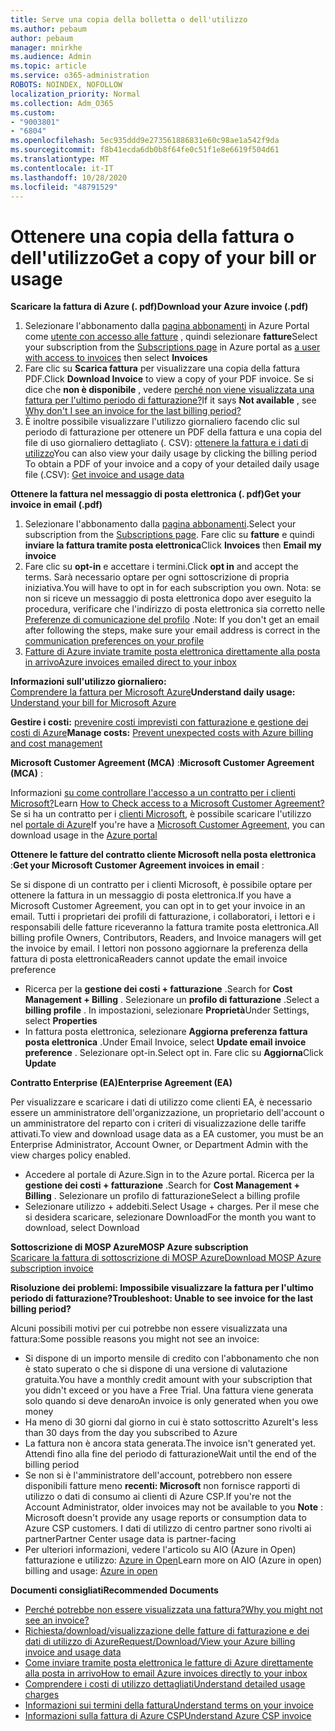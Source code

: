 ```yaml
---
title: Serve una copia della bolletta o dell'utilizzo
ms.author: pebaum
author: pebaum
manager: mnirkhe
ms.audience: Admin
ms.topic: article
ms.service: o365-administration
ROBOTS: NOINDEX, NOFOLLOW
localization_priority: Normal
ms.collection: Adm_O365
ms.custom:
- "9003801"
- "6804"
ms.openlocfilehash: 5ec935ddd9e273561886831e60c98ae1a542f9da
ms.sourcegitcommit: f8b41ecda6db0b8f64fe0c51f1e8e6619f504d61
ms.translationtype: MT
ms.contentlocale: it-IT
ms.lasthandoff: 10/28/2020
ms.locfileid: "48791529"
---
```

# <a name="get-a-copy-of-your-bill-or-usage"></a><span data-ttu-id="fd021-102">Ottenere una copia della fattura o dell'utilizzo</span><span class="sxs-lookup"><span data-stu-id="fd021-102">Get a copy of your bill or usage</span></span>

<span data-ttu-id="fd021-103">**Scaricare la fattura di Azure (. pdf)**</span><span class="sxs-lookup"><span data-stu-id="fd021-103">**Download your Azure invoice (.pdf)**</span></span>

1. <span data-ttu-id="fd021-104">Selezionare l'abbonamento dalla [pagina abbonamenti](https://portal.azure.com/#blade/Microsoft_Azure_Billing/SubscriptionsBlade) in Azure Portal come [utente con accesso alle fatture](https://docs.microsoft.com/azure/cost-management-billing/manage/manage-billing-access?WT.mc_id=Portal-Microsoft_Azure_Support) , quindi selezionare **fatture**</span><span class="sxs-lookup"><span data-stu-id="fd021-104">Select your subscription from the [Subscriptions page](https://portal.azure.com/#blade/Microsoft_Azure_Billing/SubscriptionsBlade) in Azure portal as [a user with access to invoices](https://docs.microsoft.com/azure/cost-management-billing/manage/manage-billing-access?WT.mc_id=Portal-Microsoft_Azure_Support) then select **Invoices**</span></span>
2. <span data-ttu-id="fd021-105">Fare clic su **Scarica fattura** per visualizzare una copia della fattura PDF.</span><span class="sxs-lookup"><span data-stu-id="fd021-105">Click **Download Invoice** to view a copy of your PDF invoice.</span></span> <span data-ttu-id="fd021-106">Se si dice che **non è disponibile** , vedere [perché non viene visualizzata una fattura per l'ultimo periodo di fatturazione?](https://docs.microsoft.com/azure/cost-management-billing/manage/download-azure-invoice-daily-usage-date?WT.mc_id=Portal-Microsoft_Azure_Support#noinvoice)</span><span class="sxs-lookup"><span data-stu-id="fd021-106">If it says **Not available** , see [Why don't I see an invoice for the last billing period?](https://docs.microsoft.com/azure/cost-management-billing/manage/download-azure-invoice-daily-usage-date?WT.mc_id=Portal-Microsoft_Azure_Support#noinvoice)</span></span>
3. <span data-ttu-id="fd021-107">È inoltre possibile visualizzare l'utilizzo giornaliero facendo clic sul periodo di fatturazione per ottenere un PDF della fattura e una copia del file di uso giornaliero dettagliato (. CSV): [ottenere la fattura e i dati di utilizzo](https://docs.microsoft.com/azure/cost-management-billing/manage/download-azure-invoice-daily-usage-date?WT.mc_id=Portal-Microsoft_Azure_Support)</span><span class="sxs-lookup"><span data-stu-id="fd021-107">You can also view your daily usage by clicking the billing period To obtain a PDF of your invoice and a copy of your detailed daily usage file (.CSV): [Get invoice and usage data](https://docs.microsoft.com/azure/cost-management-billing/manage/download-azure-invoice-daily-usage-date?WT.mc_id=Portal-Microsoft_Azure_Support)</span></span>

<span data-ttu-id="fd021-108">**Ottenere la fattura nel messaggio di posta elettronica (. pdf)**</span><span class="sxs-lookup"><span data-stu-id="fd021-108">**Get your invoice in email (.pdf)**</span></span>

1. <span data-ttu-id="fd021-109">Selezionare l'abbonamento dalla [pagina abbonamenti](https://ms.portal.azure.com/#blade/Microsoft_Azure_Billing/SubscriptionsBlade).</span><span class="sxs-lookup"><span data-stu-id="fd021-109">Select your subscription from the [Subscriptions page](https://ms.portal.azure.com/#blade/Microsoft_Azure_Billing/SubscriptionsBlade).</span></span> <span data-ttu-id="fd021-110">Fare clic su **fatture** e quindi **inviare la fattura tramite posta elettronica**</span><span class="sxs-lookup"><span data-stu-id="fd021-110">Click **Invoices** then **Email my invoice**</span></span>
2. <span data-ttu-id="fd021-111">Fare clic su **opt-in** e accettare i termini.</span><span class="sxs-lookup"><span data-stu-id="fd021-111">Click **opt in** and accept the terms.</span></span> <span data-ttu-id="fd021-112">Sarà necessario optare per ogni sottoscrizione di propria iniziativa.</span><span class="sxs-lookup"><span data-stu-id="fd021-112">You will have to opt in for each subscription you own.</span></span> <span data-ttu-id="fd021-113">Nota: se non si riceve un messaggio di posta elettronica dopo aver eseguito la procedura, verificare che l'indirizzo di posta elettronica sia corretto nelle [Preferenze di comunicazione del profilo](https://account.windowsazure.com/profile) .</span><span class="sxs-lookup"><span data-stu-id="fd021-113">Note: If you don't get an email after following the steps, make sure your email address is correct in the [communication preferences on your profile](https://account.windowsazure.com/profile)</span></span>
3. [<span data-ttu-id="fd021-114">Fatture di Azure inviate tramite posta elettronica direttamente alla posta in arrivo</span><span class="sxs-lookup"><span data-stu-id="fd021-114">Azure invoices emailed direct to your inbox</span></span>](https://azure.microsoft.com/blog/azure-email-invoices/)

<span data-ttu-id="fd021-115">**Informazioni sull'utilizzo giornaliero:**  
 [Comprendere la fattura per Microsoft Azure](https://docs.microsoft.com/azure/cost-management-billing/understand/review-individual-bill?WT.mc_id=Portal-Microsoft_Azure_Support)</span><span class="sxs-lookup"><span data-stu-id="fd021-115">**Understand daily usage:** 
[Understand your bill for Microsoft Azure](https://docs.microsoft.com/azure/cost-management-billing/understand/review-individual-bill?WT.mc_id=Portal-Microsoft_Azure_Support)</span></span>  

<span data-ttu-id="fd021-116">**Gestire i costi:** [prevenire costi imprevisti con fatturazione e gestione dei costi di Azure](https://docs.microsoft.com/azure/cost-management-billing/manage/getting-started?WT.mc_id=Portal-Microsoft_Azure_Support)</span><span class="sxs-lookup"><span data-stu-id="fd021-116">**Manage costs:** [Prevent unexpected costs with Azure billing and cost management](https://docs.microsoft.com/azure/cost-management-billing/manage/getting-started?WT.mc_id=Portal-Microsoft_Azure_Support)</span></span>  

<span data-ttu-id="fd021-117">**Microsoft Customer Agreement (MCA)** :</span><span class="sxs-lookup"><span data-stu-id="fd021-117">**Microsoft Customer Agreement (MCA)** :</span></span>

<span data-ttu-id="fd021-118">Informazioni  [su come controllare l'accesso a un contratto per i clienti Microsoft?](https://docs.microsoft.com/azure/cost-management-billing/manage/download-azure-invoice-daily-usage-date?WT.mc_id=Portal-Microsoft_Azure_Support#check-access-to-a-microsoft-customer-agreement)</span><span class="sxs-lookup"><span data-stu-id="fd021-118">Learn  [How to Check access to a Microsoft Customer Agreement?](https://docs.microsoft.com/azure/cost-management-billing/manage/download-azure-invoice-daily-usage-date?WT.mc_id=Portal-Microsoft_Azure_Support#check-access-to-a-microsoft-customer-agreement)</span></span>  
<span data-ttu-id="fd021-119">Se si ha un contratto per i [clienti Microsoft](https://docs.microsoft.com/azure/cost-management-billing/manage/download-azure-invoice-daily-usage-date?WT.mc_id=Portal-Microsoft_Azure_Support#check-access-to-a-microsoft-customer-agreement), è possibile scaricare l'utilizzo nel [portale di Azure](https://portal.azure.com/)</span><span class="sxs-lookup"><span data-stu-id="fd021-119">If you're have a [Microsoft Customer Agreement](https://docs.microsoft.com/azure/cost-management-billing/manage/download-azure-invoice-daily-usage-date?WT.mc_id=Portal-Microsoft_Azure_Support#check-access-to-a-microsoft-customer-agreement), you can download usage in the [Azure portal](https://portal.azure.com/)</span></span>

<span data-ttu-id="fd021-120">**Ottenere le fatture del contratto cliente Microsoft nella posta elettronica** :</span><span class="sxs-lookup"><span data-stu-id="fd021-120">**Get your Microsoft Customer Agreement invoices in email** :</span></span>

<span data-ttu-id="fd021-121">Se si dispone di un contratto per i clienti Microsoft, è possibile optare per ottenere la fattura in un messaggio di posta elettronica.</span><span class="sxs-lookup"><span data-stu-id="fd021-121">If you have a Microsoft Customer Agreement, you can opt in to get your invoice in an email.</span></span> <span data-ttu-id="fd021-122">Tutti i proprietari dei profili di fatturazione, i collaboratori, i lettori e i responsabili delle fatture riceveranno la fattura tramite posta elettronica.</span><span class="sxs-lookup"><span data-stu-id="fd021-122">All billing profile Owners, Contributors, Readers, and Invoice managers will get the invoice by email.</span></span> <span data-ttu-id="fd021-123">I lettori non possono aggiornare la preferenza della fattura di posta elettronica</span><span class="sxs-lookup"><span data-stu-id="fd021-123">Readers cannot update the email invoice preference</span></span>

- <span data-ttu-id="fd021-124">Ricerca per la **gestione dei costi + fatturazione** .</span><span class="sxs-lookup"><span data-stu-id="fd021-124">Search for **Cost Management + Billing** .</span></span> <span data-ttu-id="fd021-125">Selezionare un **profilo di fatturazione** .</span><span class="sxs-lookup"><span data-stu-id="fd021-125">Select a **billing profile** .</span></span> <span data-ttu-id="fd021-126">In impostazioni, selezionare **Proprietà**</span><span class="sxs-lookup"><span data-stu-id="fd021-126">Under Settings, select **Properties**</span></span>
- <span data-ttu-id="fd021-127">In fattura posta elettronica, selezionare **Aggiorna preferenza fattura posta elettronica** .</span><span class="sxs-lookup"><span data-stu-id="fd021-127">Under Email Invoice, select **Update email invoice preference** .</span></span> <span data-ttu-id="fd021-128">Selezionare opt-in.</span><span class="sxs-lookup"><span data-stu-id="fd021-128">Select opt in.</span></span> <span data-ttu-id="fd021-129">Fare clic su **Aggiorna**</span><span class="sxs-lookup"><span data-stu-id="fd021-129">Click **Update**</span></span>

<span data-ttu-id="fd021-130">**Contratto Enterprise (EA)**</span><span class="sxs-lookup"><span data-stu-id="fd021-130">**Enterprise Agreement (EA)**</span></span>

<span data-ttu-id="fd021-131">Per visualizzare e scaricare i dati di utilizzo come clienti EA, è necessario essere un amministratore dell'organizzazione, un proprietario dell'account o un amministratore del reparto con i criteri di visualizzazione delle tariffe attivati.</span><span class="sxs-lookup"><span data-stu-id="fd021-131">To view and download usage data as a EA customer, you must be an Enterprise Administrator, Account Owner, or Department Admin with the view charges policy enabled.</span></span>

- <span data-ttu-id="fd021-132">Accedere al portale di Azure.</span><span class="sxs-lookup"><span data-stu-id="fd021-132">Sign in to the Azure portal.</span></span> <span data-ttu-id="fd021-133">Ricerca per la **gestione dei costi + fatturazione** .</span><span class="sxs-lookup"><span data-stu-id="fd021-133">Search for **Cost Management + Billing** .</span></span> <span data-ttu-id="fd021-134">Selezionare un profilo di fatturazione</span><span class="sxs-lookup"><span data-stu-id="fd021-134">Select a billing profile</span></span>
- <span data-ttu-id="fd021-135">Selezionare utilizzo + addebiti.</span><span class="sxs-lookup"><span data-stu-id="fd021-135">Select Usage + charges.</span></span> <span data-ttu-id="fd021-136">Per il mese che si desidera scaricare, selezionare Download</span><span class="sxs-lookup"><span data-stu-id="fd021-136">For the month you want to download, select Download</span></span>

<span data-ttu-id="fd021-137">**Sottoscrizione di MOSP Azure**</span><span class="sxs-lookup"><span data-stu-id="fd021-137">**MOSP Azure subscription**</span></span>  
[<span data-ttu-id="fd021-138">Scaricare la fattura di sottoscrizione di MOSP Azure</span><span class="sxs-lookup"><span data-stu-id="fd021-138">Download MOSP Azure subscription invoice</span></span>](https://docs.microsoft.com/azure/cost-management-billing/understand/download-azure-invoice?WT.mc_id=Portal-Microsoft_Azure_Support#download-your-mosp-azure-subscription-invoice)

<span data-ttu-id="fd021-139">**Risoluzione dei problemi: Impossibile visualizzare la fattura per l'ultimo periodo di fatturazione?**</span><span class="sxs-lookup"><span data-stu-id="fd021-139">**Troubleshoot: Unable to see invoice for the last billing period?**</span></span>

<span data-ttu-id="fd021-140">Alcuni possibili motivi per cui potrebbe non essere visualizzata una fattura:</span><span class="sxs-lookup"><span data-stu-id="fd021-140">Some possible reasons you might not see an invoice:</span></span>

- <span data-ttu-id="fd021-141">Si dispone di un importo mensile di credito con l'abbonamento che non è stato superato o che si dispone di una versione di valutazione gratuita.</span><span class="sxs-lookup"><span data-stu-id="fd021-141">You have a monthly credit amount with your subscription that you didn't exceed or you have a Free Trial.</span></span> <span data-ttu-id="fd021-142">Una fattura viene generata solo quando si deve denaro</span><span class="sxs-lookup"><span data-stu-id="fd021-142">An invoice is only generated when you owe money</span></span>
- <span data-ttu-id="fd021-143">Ha meno di 30 giorni dal giorno in cui è stato sottoscritto Azure</span><span class="sxs-lookup"><span data-stu-id="fd021-143">It's less than 30 days from the day you subscribed to Azure</span></span>
- <span data-ttu-id="fd021-144">La fattura non è ancora stata generata.</span><span class="sxs-lookup"><span data-stu-id="fd021-144">The invoice isn't generated yet.</span></span> <span data-ttu-id="fd021-145">Attendi fino alla fine del periodo di fatturazione</span><span class="sxs-lookup"><span data-stu-id="fd021-145">Wait until the end of the billing period</span></span>
- <span data-ttu-id="fd021-146">Se non si è l'amministratore dell'account, potrebbero non essere disponibili fatture meno **recenti: Microsoft** non fornisce rapporti di utilizzo o dati di consumo ai clienti di Azure CSP.</span><span class="sxs-lookup"><span data-stu-id="fd021-146">If you're not the Account Administrator, older invoices may not be available to you **Note** : Microsoft doesn't provide any usage reports or consumption data to Azure CSP customers.</span></span> <span data-ttu-id="fd021-147">I dati di utilizzo di centro partner sono rivolti ai partner</span><span class="sxs-lookup"><span data-stu-id="fd021-147">Partner Center usage data is partner-facing</span></span>
- <span data-ttu-id="fd021-148">Per ulteriori informazioni, vedere l'articolo su AIO (Azure in Open) fatturazione e utilizzo: [Azure in Open](https://azure.microsoft.com/offers/ms-azr-0111p/)</span><span class="sxs-lookup"><span data-stu-id="fd021-148">Learn more on AIO (Azure in open) billing and usage: [Azure in open](https://azure.microsoft.com/offers/ms-azr-0111p/)</span></span>

<span data-ttu-id="fd021-149">**Documenti consigliati**</span><span class="sxs-lookup"><span data-stu-id="fd021-149">**Recommended Documents**</span></span>

- [<span data-ttu-id="fd021-150">Perché potrebbe non essere visualizzata una fattura?</span><span class="sxs-lookup"><span data-stu-id="fd021-150">Why you might not see an invoice?</span></span>](https://docs.microsoft.com/azure/cost-management-billing/understand/download-azure-invoice?WT.mc_id=Portal-Microsoft_Azure_Support#noinvoice)
- [<span data-ttu-id="fd021-151">Richiesta/download/visualizzazione delle fatture di fatturazione e dei dati di utilizzo di Azure</span><span class="sxs-lookup"><span data-stu-id="fd021-151">Request/Download/View your Azure billing invoice and usage data</span></span>](https://docs.microsoft.com/azure/cost-management-billing/manage/download-azure-invoice-daily-usage-date?WT.mc_id=Portal-Microsoft_Azure_Support)
- [<span data-ttu-id="fd021-152">Come inviare tramite posta elettronica le fatture di Azure direttamente alla posta in arrivo</span><span class="sxs-lookup"><span data-stu-id="fd021-152">How to email Azure invoices directly to your inbox</span></span>](https://docs.microsoft.com/azure/cost-management-billing/manage/download-azure-invoice-daily-usage-date?WT.mc_id=Portal-Microsoft_Azure_Support)
- [<span data-ttu-id="fd021-153">Comprendere i costi di utilizzo dettagliati</span><span class="sxs-lookup"><span data-stu-id="fd021-153">Understand detailed usage charges</span></span>](https://docs.microsoft.com/azure/cost-management-billing/understand/review-individual-bill?WT.mc_id=Portal-Microsoft_Azure_Support#csv)
- [<span data-ttu-id="fd021-154">Informazioni sui termini della fattura</span><span class="sxs-lookup"><span data-stu-id="fd021-154">Understand terms on your invoice</span></span>](https://docs.microsoft.com/azure/cost-management-billing/understand/understand-invoice?WT.mc_id=Portal-Microsoft_Azure_Support)
- [<span data-ttu-id="fd021-155">Informazioni sulla fattura di Azure CSP</span><span class="sxs-lookup"><span data-stu-id="fd021-155">Understand Azure CSP invoice</span></span>](https://docs.microsoft.com/partner-center/azure-plan-lp?WT.mc_id=Portal-Microsoft_Azure_Support)
